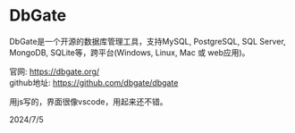 # DbGate

DbGate是一个开源的数据库管理工具，支持MySQL, PostgreSQL, SQL Server, MongoDB, SQLite等，跨平台(Windows, Linux, Mac 或 web应用)。  

官网: https://dbgate.org/  
github地址: https://github.com/dbgate/dbgate  

用js写的，界面很像vscode，用起来还不错。  


2024/7/5  
